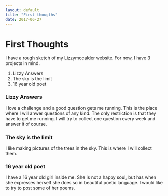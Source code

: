```yaml
---
layout: default
title: "First thougths"
date: 2017-06-27
---
```


# First Thoughts

I have a rough sketch of my Lizzymccalder website. For now, I have 3 projects in mind. 

<ol>
<li>Lizzy Answers</li>
<li>The sky is the limit</li>
<li>16 year old poet</li>
</ol>

### Lizzy Answers
I love a challenge and a good question gets me running. This is the place where I will anwer questions of any kind. The only restriction is that they have to get me running. I will try to collect one question every week and answer it of course.

### The sky is the limit
I like making pictures of the trees in the sky. This is where I will collect them.

### 16 year old poet
I have a 16 year old girl inside me. She is not a happy soul, but has when she expresses herself she does so in beautiful poetic language. I would like to try to post some of her poems.
